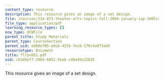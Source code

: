 ```yaml
---
content_type: resource
description: This resource gives an image of a set design.
file: /courses/21m-873-theater-arts-topics-fall-2004-january-iap-2005/cb3d5ef739b560525eabc40a49a32035_flrpnos1.pdf
file_type: application/pdf
learning_resource_types: []
ocw_type: OCWFile
parent_title: Study Materials
parent_type: CourseSection
parent_uid: ed08e705-a0cb-425b-fec6-178c4a073ad8
resourcetype: Document
title: flrpnOS1.pdf
uid: cb3d5ef7-39b5-6052-5eab-c40a49a32035
---
```

This resource gives an image of a set design.

